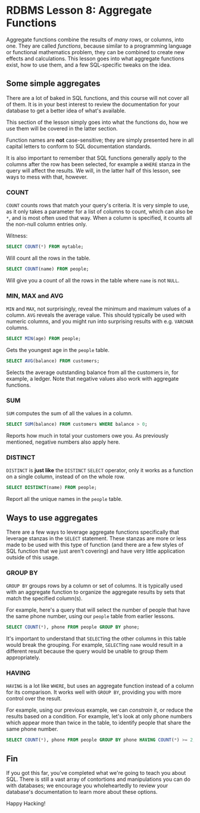 # RDBMS Lesson 8: Aggregate Functions

Aggregate functions combine the results of _many_ rows, or columns, into one.
They are called _functions_, because similar to a programming language or
functional mathematics problem, they can be combined to create new effects and
calculations. This lesson goes into what aggregate functions exist, how to use
them, and a few SQL-specific tweaks on the idea.

## Some simple aggregates

There are a lot of baked in SQL functions, and this course will not cover all
of them. It is in your best interest to review the documentation for your
database to get a better idea of what's available.

This section of the lesson simply goes into what the functions do, how we use
them will be covered in the latter section.

Function names are **not** case-sensitive; they are simply presented here in
all capital letters to conform to SQL documentation standards.

It is also important to remember that SQL functions generally apply to the
columns after the row has been selected, for example a `WHERE` stanza in the
query will affect the results. We will, in the latter half of this lesson, see
ways to mess with that, however.

### COUNT

`COUNT` counts rows that match your query's criteria. It is very simple to use,
as it only takes a parameter for a list of columns to count, which can also be
`*`, and is most often used that way. When a column is specified, it counts all
the non-null column entries only.

Witness:

```sql
SELECT COUNT(*) FROM mytable;
```

Will count all the rows in the table.

```sql
SELECT COUNT(name) FROM people;
```

Will give you a count of all the rows in the table where `name` is not `NULL`.

### MIN, MAX and AVG

`MIN` and `MAX`, not surprisingly, reveal the minimum and maximum values of a
column. `AVG` reveals the average value. This should typically be used with
numeric columns, and you might run into surprising results with e.g. `VARCHAR`
columns.

```sql
SELECT MIN(age) FROM people;
```

Gets the youngest age in the `people` table.

```sql
SELECT AVG(balance) FROM customers;
```

Selects the average outstanding balance from all the customers in, for example,
a ledger. Note that negative values also work with aggregate functions.

### SUM

`SUM` computes the sum of all the values in a column.

```sql
SELECT SUM(balance) FROM customers WHERE balance > 0;
```

Reports how much in total your customers owe you. As previously mentioned,
negative numbers also apply here.

### DISTINCT

`DISTINCT` is **just like** the `DISTINCT` `SELECT` operator, only it works as
a function on a single column, instead of on the whole row.

```sql
SELECT DISTINCT(name) FROM people;
```

Report all the unique names in the `people` table.

## Ways to use aggregates

There are a few ways to leverage aggregate functions specifically that leverage
stanzas in the `SELECT` statement. These stanzas are more or less made to be
used with this type of function (and there are a few styles of SQL function
that we just aren't covering) and have very little application outside of this
usage.

### GROUP BY

`GROUP BY` groups rows by a column or set of columns. It is typically used with
an aggregate function to organize the aggregate results by sets that match the
specified column(s).

For example, here's a query that will select the number of people that have the
same phone number, using our `people` table from earlier lessons.

```sql
SELECT COUNT(*), phone FROM people GROUP BY phone;
```

It's important to understand that `SELECT`ing the other columns in this table
would break the grouping. For example, `SELECT`ing `name` would result in a
different result because the query would be unable to group them appropriately.

### HAVING

`HAVING` is a lot like `WHERE`, but uses an aggregate function instead of a
column for its comparison. It works well with `GROUP BY`, providing you with
more control over the result.

For example, using our previous example, we can _constrain_ it, or reduce the
results based on a condition. For example, let's look at only phone numbers
which appear more than twice in the table, to identify people that share the
same phone number.

```sql
SELECT COUNT(*), phone FROM people GROUP BY phone HAVING COUNT(*) >= 2;
```

## Fin 

If you got this far, you've completed what we're going to teach you about SQL.
There is still a vast array of contortions and manipulations you can do with
databases; we encourage you wholeheartedly to review your database's
documentation to learn more about these options.

Happy Hacking!

